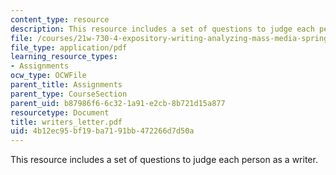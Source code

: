 ```yaml
---
content_type: resource
description: This resource includes a set of questions to judge each person as a writer.
file: /courses/21w-730-4-expository-writing-analyzing-mass-media-spring-2001/4b12ec95bf19ba7191bb472266d7d50a_writers_letter.pdf
file_type: application/pdf
learning_resource_types:
- Assignments
ocw_type: OCWFile
parent_title: Assignments
parent_type: CourseSection
parent_uid: b87986f6-6c32-1a91-e2cb-8b721d15a877
resourcetype: Document
title: writers_letter.pdf
uid: 4b12ec95-bf19-ba71-91bb-472266d7d50a
---
```

This resource includes a set of questions to judge each person as a writer.

